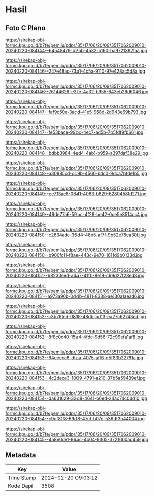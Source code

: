 # Hasil

## Foto C Plano

https://sirekap-obj-formc.kpu.go.id/b7fe/pemilu/pdpr/35/17/06/20/09/3517062009010-20240220-084144--64548479-b25b-4532-b160-ba9721382faa.jpg

https://sirekap-obj-formc.kpu.go.id/b7fe/pemilu/pdpr/35/17/06/20/09/3517062009010-20240220-084146--247e48ac-73a1-4c5a-9110-97e428ac5d8a.jpg

https://sirekap-obj-formc.kpu.go.id/b7fe/pemilu/pdpr/35/17/06/20/09/3517062009010-20240220-084146--76144626-e3fe-4a32-b955-643eb26d6046.jpg

https://sirekap-obj-formc.kpu.go.id/b7fe/pemilu/pdpr/35/17/06/20/09/3517062009010-20240220-084147--faf9c50e-3acd-41e5-958d-2d943e69b793.jpg

https://sirekap-obj-formc.kpu.go.id/b7fe/pemilu/pdpr/35/17/06/20/09/3517062009010-20240220-084147--fe53bace-99bc-4ec7-ad5b-7b5fdf9fb661.jpg

https://sirekap-obj-formc.kpu.go.id/b7fe/pemilu/pdpr/35/17/06/20/09/3517062009010-20240220-084148--bdbb3984-4ed4-4ab1-b959-a397daf38e29.jpg

https://sirekap-obj-formc.kpu.go.id/b7fe/pemilu/pdpr/35/17/06/20/09/3517062009010-20240220-084148--a30885cd-cc9b-4560-bdc0-9dca7bfde1b5.jpg

https://sirekap-obj-formc.kpu.go.id/b7fe/pemilu/pdpr/35/17/06/20/09/3517062009010-20240220-084149--ee713ae8-0641-4063-b829-6280458fd271.jpg

https://sirekap-obj-formc.kpu.go.id/b7fe/pemilu/pdpr/35/17/06/20/09/3517062009010-20240220-084149--49de77a6-59bc-4f28-be42-0ce5e8514cc4.jpg

https://sirekap-obj-formc.kpu.go.id/b7fe/pemilu/pdpr/35/17/06/20/09/3517062009010-20240220-084150--c2634adc-36d4-48b5-af7f-9b52e78ea30f.jpg

https://sirekap-obj-formc.kpu.go.id/b7fe/pemilu/pdpr/35/17/06/20/09/3517062009010-20240220-084150--b900fc11-f8ae-443c-9e70-1611d9b0133d.jpg

https://sirekap-obj-formc.kpu.go.id/b7fe/pemilu/pdpr/35/17/06/20/09/3517062009010-20240220-084151--68230eed-a4a7-41f0-8e19-c99d27f28ed8.jpg

https://sirekap-obj-formc.kpu.go.id/b7fe/pemilu/pdpr/35/17/06/20/09/3517062009010-20240220-084151--a973a90b-0d4b-4811-8338-ae130a1aead6.jpg

https://sirekap-obj-formc.kpu.go.id/b7fe/pemilu/pdpr/35/17/06/20/09/3517062009010-20240220-084152--c3b76fed-0815-48db-bd13-ea27c62743ed.jpg

https://sirekap-obj-formc.kpu.go.id/b7fe/pemilu/pdpr/35/17/06/20/09/3517062009010-20240220-084152--8f8c0d40-15a4-4fdc-9d56-72c99efa1af8.jpg

https://sirekap-obj-formc.kpu.go.id/b7fe/pemilu/pdpr/35/17/06/20/09/3517062009010-20240220-084153--84eeecc8-dfaa-4075-aff6-d5f83b22781a.jpg

https://sirekap-obj-formc.kpu.go.id/b7fe/pemilu/pdpr/35/17/06/20/09/3517062009010-20240220-084153--4c2dece3-1009-4791-a210-37b5a59439ef.jpg

https://sirekap-obj-formc.kpu.go.id/b7fe/pemilu/pdpr/35/17/06/20/09/3517062009010-20240220-084154--da631629-32d8-4641-b6ed-24ac74c0dd10.jpg

https://sirekap-obj-formc.kpu.go.id/b7fe/pemilu/pdpr/35/17/06/20/09/3517062009010-20240220-084154--c9cf81f8-69d8-47cf-b07e-536df3b44004.jpg

https://sirekap-obj-formc.kpu.go.id/b7fe/pemilu/pdpr/35/17/06/20/09/3517062009010-20240220-084145--4a8e0de1-96ac-4b04-9305-3721600ad459.jpg


## Metadata

| Key        | Value               |
| ---------- | ------------------- |
| Time Stamp | 2024-02-20 09:03:12 |
| Kode Dapil | 3508                |



